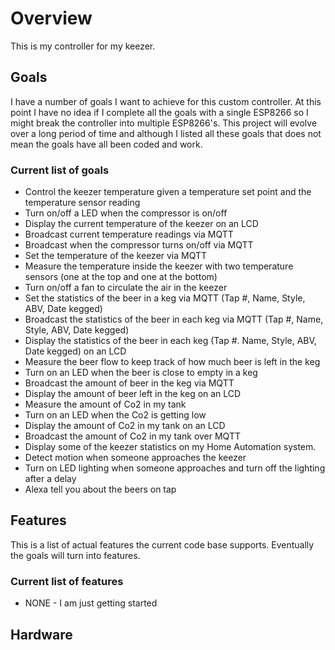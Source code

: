 # Overview
This is my controller for my keezer.  


## Goals 
I have a number of goals I want to achieve for this custom controller.  At this point I have no idea if I complete all the goals with a single ESP8266 so I might
break the controller into multiple ESP8266's.  This project will evolve over a long period of time and although I listed all these goals that does not mean the 
goals have all been coded and work.

### Current list of goals
* Control the keezer temperature given a temperature set point and the temperature sensor reading
* Turn on/off a LED when the compressor is on/off
* Display the current temperature of the keezer on an LCD
* Broadcast current temperature readings via MQTT
* Broadcast when the compressor turns on/off via MQTT
* Set the temperature of the keezer via MQTT
* Measure the temperature inside the keezer with two temperature sensors (one at the top and one at the bottom)
* Turn on/off a fan to circulate the air in the keezer
* Set the statistics of the beer in a keg via MQTT (Tap #, Name, Style, ABV, Date kegged)
* Broadcast the statistics of the beer in each keg via MQTT (Tap #, Name, Style, ABV, Date kegged)
* Display the statistics of the beer in each keg (Tap #. Name, Style, ABV, Date kegged) on an LCD
* Measure the beer flow to keep track of how much beer is left in the keg
* Turn on an LED when the beer is close to empty in a keg
* Broadcast the amount of beer in the keg via MQTT
* Display the amount of beer left in the keg on an LCD
* Measure the amount of Co2 in my tank
* Turn on an LED when the Co2 is getting low
* Display the amount of Co2 in my tank on an LCD
* Broadcast the amount of Co2 in my tank over MQTT
* Display some of the keezer statistics on my Home Automation system.
* Detect motion when someone approaches the keezer
* Turn on LED lighting when someone approaches and turn off the lighting after a delay
* Alexa tell you about the beers on tap

## Features
This is a list of actual features the current code base supports.  Eventually the goals will turn into features.

### Current list of features
* NONE - I am just getting started

## Hardware
